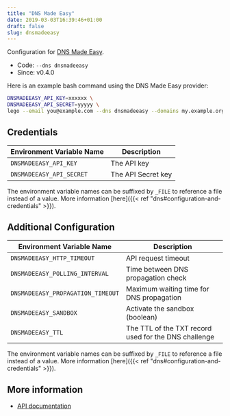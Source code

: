 ```yaml
---
title: "DNS Made Easy"
date: 2019-03-03T16:39:46+01:00
draft: false
slug: dnsmadeeasy
---
```


<!-- THIS DOCUMENTATION IS AUTO-GENERATED. PLEASE DO NOT EDIT. -->
<!-- providers/dns/dnsmadeeasy/dnsmadeeasy.toml -->
<!-- THIS DOCUMENTATION IS AUTO-GENERATED. PLEASE DO NOT EDIT. -->


Configuration for [DNS Made Easy](https://dnsmadeeasy.com/).


<!--more-->

- Code: `--dns dnsmadeeasy`
- Since: v0.4.0


Here is an example bash command using the DNS Made Easy provider:

```bash
DNSMADEEASY_API_KEY=xxxxxx \
DNSMADEEASY_API_SECRET=yyyyy \
lego --email you@example.com --dns dnsmadeeasy --domains my.example.org run
```




## Credentials

| Environment Variable Name | Description |
|-----------------------|-------------|
| `DNSMADEEASY_API_KEY` | The API key |
| `DNSMADEEASY_API_SECRET` | The API Secret key |

The environment variable names can be suffixed by `_FILE` to reference a file instead of a value.
More information [here]({{< ref "dns#configuration-and-credentials" >}}).


## Additional Configuration

| Environment Variable Name | Description |
|--------------------------------|-------------|
| `DNSMADEEASY_HTTP_TIMEOUT` | API request timeout |
| `DNSMADEEASY_POLLING_INTERVAL` | Time between DNS propagation check |
| `DNSMADEEASY_PROPAGATION_TIMEOUT` | Maximum waiting time for DNS propagation |
| `DNSMADEEASY_SANDBOX` | Activate the sandbox (boolean) |
| `DNSMADEEASY_TTL` | The TTL of the TXT record used for the DNS challenge |

The environment variable names can be suffixed by `_FILE` to reference a file instead of a value.
More information [here]({{< ref "dns#configuration-and-credentials" >}}).




## More information

- [API documentation](https://api-docs.dnsmadeeasy.com/)

<!-- THIS DOCUMENTATION IS AUTO-GENERATED. PLEASE DO NOT EDIT. -->
<!-- providers/dns/dnsmadeeasy/dnsmadeeasy.toml -->
<!-- THIS DOCUMENTATION IS AUTO-GENERATED. PLEASE DO NOT EDIT. -->
